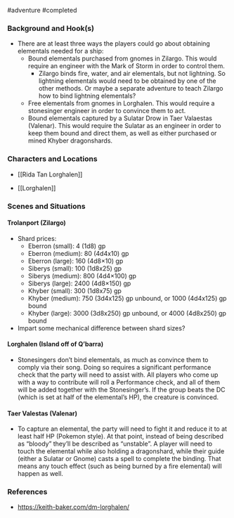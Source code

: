  #adventure #completed 

### Background and Hook(s)

- There are at least three ways the players could go about obtaining elementals needed for a ship:
	- Bound elementals purchased from gnomes in Zilargo. This would require an engineer with the Mark of Storm in order to control them.
	    - Zilargo binds fire, water, and air elementals, but not lightning. So lightning elementals would need to be obtained by one of the other methods. Or maybe a separate adventure to teach Zilargo how to bind lightning elementals?
	- Free elementals from gnomes in Lorghalen. This would require a stonesinger engineer in order to convince them to act.
	- Bound elementals captured by a Sulatar Drow in Taer Valaestas (Valenar). This would require the Sulatar as an engineer in order to keep them bound and direct them, as well as either purchased or mined Khyber dragonshards.

### Characters and Locations

- [[Rida Tan Lorghalen]]

- [[Lorghalen]]

### Scenes and Situations

#### Trolanport (Zilargo)

- Shard prices:
    - Eberron (small): 4 (1d8) gp
    - Eberron (medium): 80 (4d4x10) gp
    - Eberron (large): 160 (4d8×10) gp
    - Siberys (small): 100 (1d8x25) gp
    - Siberys (medium): 800 (4d4×100) gp
    - Siberys (large): 2400 (4d8×150) gp
    - Khyber (small): 300 (1d8x75) gp
    - Khyber (medium): 750 (3d4x125) gp unbound, or 1000 (4d4x125) gp bound
    - Khyber (large): 3000 (3d8x250) gp unbound, or 4000 (4d8x250) gp bound
- Impart some mechanical difference between shard sizes?

#### Lorghalen (Island off of Q’barra)

- Stonesingers don’t bind elementals, as much as convince them to comply via their song. Doing so requires a significant performance check that the party will need to assist with. All players who come up with a way to contribute will roll a Performance check, and all of them will be added together with the Stonesinger’s. If the group beats the DC (which is set at half of the elemental’s HP), the creature is convinced.

#### Taer Valestas (Valenar)

- To capture an elemental, the party will need to fight it and reduce it to at least half HP (Pokemon style). At that point, instead of being described as “bloody” they’ll be described as “unstable”. A player will need to touch the elemental while also holding a dragonshard, while their guide (either a Sulatar or Gnome) casts a spell to complete the binding. That means any touch effect (such as being burned by a fire elemental) will happen as well.

### References

* https://keith-baker.com/dm-lorghalen/

